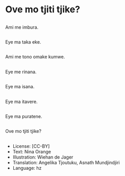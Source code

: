 # Ove mo tjiti tjike?

##
Ami me imbura.

##
Eye ma taka eke.

##
Ami me tono omake kumwe.

##
Eye me rinana.

##
Eye ma isana.

##
Eye ma itavere.

##
Eye ma puratene.

##
Ove mo tjiti tjike?

##
* License: [CC-BY]
* Text: Nina Orange
* Illustration: Wiehan de Jager
* Translation: Angelika Tjoutuku, Asnath Mundjindjiri
* Language: hz
